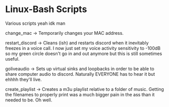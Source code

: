 # Linux-Bash Scripts

Various scripts yeah idk man

change_mac -> Temporarily changes your MAC address.

restart_discord -> Cleans (ish) and restarts discord when it inevitably freezes in a voice call. I now just set my voice activity sensitivity to -100dB so my green circle doesn't go in and out anymore but this is still sometimes useful.

goliveaudio -> Sets up virtual sinks and loopbacks in order to be able to share computer audio to discord. Naturally EVERYONE has to hear it but ehhhh they'll live.

create_playlist -> Creates a m3u playlist relative to a folder of music. Getting the filenames to properly print was a much bigger pain in the ass than it needed to be. Oh well.

